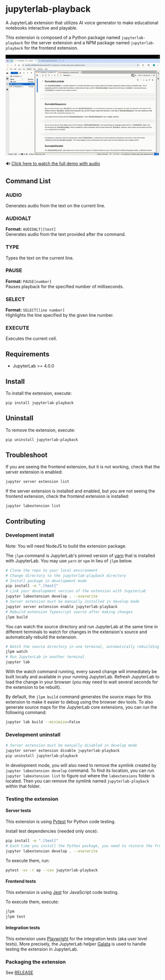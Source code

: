 # jupyterlab-playback

A JupyterLab extension that utilizes AI voice generator to make educational notebooks interactive and playable.

This extension is composed of a Python package named `jupyterlab-playback`
for the server extension and a NPM package named `jupyterlab-playback`
for the frontend extension.

![demo](demo/demo.gif)

🔊 [Click here to watch the full demo with audio](demo/demo_full.mp4)

## Command List

### AUDIO

Generates audio from the text on the current line.

### AUDIOALT

**Format:** `AUDIOALT|[text]`  
Generates audio from the text provided after the command.

### TYPE

Types the text on the current line.

### PAUSE

**Format:** `PAUSE[number]`  
Pauses playback for the specified number of milliseconds.

### SELECT

**Format:** `SELECT[line number]`  
Highlights the line specified by the given line number.

### EXECUTE

Executes the current cell.

## Requirements

- JupyterLab >= 4.0.0

## Install

To install the extension, execute:

```bash
pip install jupyterlab-playback
```

## Uninstall

To remove the extension, execute:

```bash
pip uninstall jupyterlab-playback
```

## Troubleshoot

If you are seeing the frontend extension, but it is not working, check
that the server extension is enabled:

```bash
jupyter server extension list
```

If the server extension is installed and enabled, but you are not seeing
the frontend extension, check the frontend extension is installed:

```bash
jupyter labextension list
```

## Contributing

### Development install

Note: You will need NodeJS to build the extension package.

The `jlpm` command is JupyterLab's pinned version of
[yarn](https://yarnpkg.com/) that is installed with JupyterLab. You may use
`yarn` or `npm` in lieu of `jlpm` below.

```bash
# Clone the repo to your local environment
# Change directory to the jupyterlab-playback directory
# Install package in development mode
pip install -e ".[test]"
# Link your development version of the extension with JupyterLab
jupyter labextension develop . --overwrite
# Server extension must be manually installed in develop mode
jupyter server extension enable jupyterlab-playback
# Rebuild extension Typescript source after making changes
jlpm build
```

You can watch the source directory and run JupyterLab at the same time in different terminals to watch for changes in the extension's source and automatically rebuild the extension.

```bash
# Watch the source directory in one terminal, automatically rebuilding when needed
jlpm watch
# Run JupyterLab in another terminal
jupyter lab
```

With the watch command running, every saved change will immediately be built locally and available in your running JupyterLab. Refresh JupyterLab to load the change in your browser (you may need to wait several seconds for the extension to be rebuilt).

By default, the `jlpm build` command generates the source maps for this extension to make it easier to debug using the browser dev tools. To also generate source maps for the JupyterLab core extensions, you can run the following command:

```bash
jupyter lab build --minimize=False
```

### Development uninstall

```bash
# Server extension must be manually disabled in develop mode
jupyter server extension disable jupyterlab-playback
pip uninstall jupyterlab-playback
```

In development mode, you will also need to remove the symlink created by `jupyter labextension develop`
command. To find its location, you can run `jupyter labextension list` to figure out where the `labextensions`
folder is located. Then you can remove the symlink named `jupyterlab-playback` within that folder.

### Testing the extension

#### Server tests

This extension is using [Pytest](https://docs.pytest.org/) for Python code testing.

Install test dependencies (needed only once):

```sh
pip install -e ".[test]"
# Each time you install the Python package, you need to restore the front-end extension link
jupyter labextension develop . --overwrite
```

To execute them, run:

```sh
pytest -vv -r ap --cov jupyterlab-playback
```

#### Frontend tests

This extension is using [Jest](https://jestjs.io/) for JavaScript code testing.

To execute them, execute:

```sh
jlpm
jlpm test
```

#### Integration tests

This extension uses [Playwright](https://playwright.dev/docs/intro) for the integration tests (aka user level tests).
More precisely, the JupyterLab helper [Galata](https://github.com/jupyterlab/jupyterlab/tree/master/galata) is used to handle testing the extension in JupyterLab.

### Packaging the extension

See [RELEASE](RELEASE.md)
